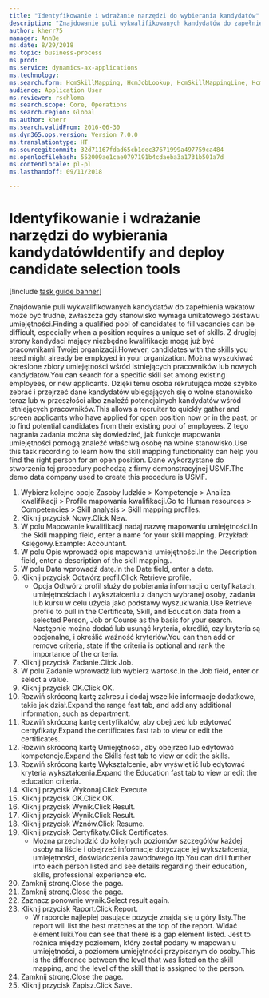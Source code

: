 ```yaml
--- 
title: "Identyfikowanie i wdrażanie narzędzi do wybierania kandydatów"
description: "Znajdowanie puli wykwalifikowanych kandydatów do zapełnienia wakatów może być trudne, zwłaszcza gdy stanowisko wymaga unikatowego zestawu umiejętności."
author: kherr75
manager: AnnBe
ms.date: 8/29/2018
ms.topic: business-process
ms.prod: 
ms.service: dynamics-ax-applications
ms.technology: 
ms.search.form: HcmSkillMapping, HcmJobLookup, HcmSkillMappingLine, HcmPersonCertificate, CCHTMLPrintPreview
audience: Application User
ms.reviewer: rschloma
ms.search.scope: Core, Operations
ms.search.region: Global
ms.author: kherr
ms.search.validFrom: 2016-06-30
ms.dyn365.ops.version: Version 7.0.0
ms.translationtype: HT
ms.sourcegitcommit: 32d71167fdad65cb1dec37671999a497759ca484
ms.openlocfilehash: 552009ae1cae0797191b4cdaeba3a1731b501a7d
ms.contentlocale: pl-pl
ms.lasthandoff: 09/11/2018

---
```

# <a name="identify-and-deploy-candidate-selection-tools"></a><span data-ttu-id="8444a-103">Identyfikowanie i wdrażanie narzędzi do wybierania kandydatów</span><span class="sxs-lookup"><span data-stu-id="8444a-103">Identify and deploy candidate selection tools</span></span>

[!include [task guide banner](../../includes/task-guide-banner.md)]

<span data-ttu-id="8444a-104">Znajdowanie puli wykwalifikowanych kandydatów do zapełnienia wakatów może być trudne, zwłaszcza gdy stanowisko wymaga unikatowego zestawu umiejętności.</span><span class="sxs-lookup"><span data-stu-id="8444a-104">Finding a qualified pool of candidates to fill vacancies can be difficult, especially when a position requires a unique set of skills.</span></span>  <span data-ttu-id="8444a-105">Z drugiej strony kandydaci mający niezbędne kwalifikacje mogą już być pracownikami Twojej organizacji.</span><span class="sxs-lookup"><span data-stu-id="8444a-105">However, candidates with the skills you need might already be employed in your organization.</span></span> <span data-ttu-id="8444a-106">Można wyszukiwać określone zbiory umiejętności wśród istniejących pracowników lub nowych kandydatów.</span><span class="sxs-lookup"><span data-stu-id="8444a-106">You can search for a specific skill set among existing employees, or new applicants.</span></span> <span data-ttu-id="8444a-107">Dzięki temu osoba rekrutująca może szybko zebrać i przejrzeć dane kandydatów ubiegających się o wolne stanowisko teraz lub w przeszłości albo znaleźć potencjalnych kandydatów wśród istniejących pracowników.</span><span class="sxs-lookup"><span data-stu-id="8444a-107">This allows a recruiter to quickly gather and screen applicants who have applied for open position now or in the past, or to find potential candidates from their existing pool of employees.</span></span> <span data-ttu-id="8444a-108">Z tego nagrania zadania można się dowiedzieć, jak funkcje mapowania umiejętności pomogą znaleźć właściwą osobę na wolne stanowisko.</span><span class="sxs-lookup"><span data-stu-id="8444a-108">Use this task recording to learn how the skill mapping functionality can help you find the right person for an open position.</span></span> <span data-ttu-id="8444a-109">Dane wykorzystane do stworzenia tej procedury pochodzą z firmy demonstracyjnej USMF.</span><span class="sxs-lookup"><span data-stu-id="8444a-109">The demo data company used to create this procedure is USMF.</span></span>

1. <span data-ttu-id="8444a-110">Wybierz kolejno opcje Zasoby ludzkie > Kompetencje > Analiza kwalifikacji > Profile mapowania kwalifikacji.</span><span class="sxs-lookup"><span data-stu-id="8444a-110">Go to Human resources > Competencies > Skill analysis > Skill mapping profiles.</span></span>
2. <span data-ttu-id="8444a-111">Kliknij przycisk Nowy.</span><span class="sxs-lookup"><span data-stu-id="8444a-111">Click New.</span></span>
3. <span data-ttu-id="8444a-112">W polu Mapowanie kwalifikacji nadaj nazwę mapowaniu umiejętności.</span><span class="sxs-lookup"><span data-stu-id="8444a-112">In the Skill mapping field, enter a name for your skill mapping.</span></span>  <span data-ttu-id="8444a-113">Przykład: Księgowy.</span><span class="sxs-lookup"><span data-stu-id="8444a-113">Example: Accountant.</span></span>
4. <span data-ttu-id="8444a-114">W polu Opis wprowadź opis mapowania umiejętności.</span><span class="sxs-lookup"><span data-stu-id="8444a-114">In the Description field, enter a description of the skill mapping..</span></span>
5. <span data-ttu-id="8444a-115">W polu Data wprowadź datę.</span><span class="sxs-lookup"><span data-stu-id="8444a-115">In the Date field, enter a date.</span></span>
6. <span data-ttu-id="8444a-116">Kliknij przycisk Odtwórz profil.</span><span class="sxs-lookup"><span data-stu-id="8444a-116">Click Retrieve profile.</span></span>
    * <span data-ttu-id="8444a-117">Opcja Odtwórz profil służy do pobierania informacji o certyfikatach, umiejętnościach i wykształceniu z danych wybranej osoby, zadania lub kursu w celu użycia jako podstawy wyszukiwania.</span><span class="sxs-lookup"><span data-stu-id="8444a-117">Use Retrieve profile to pull in the Certificate, Skill, and Education data from a selected Person, Job or Course as the basis for your search.</span></span>   <span data-ttu-id="8444a-118">Następnie można dodać lub usunąć kryteria, określić, czy kryteria są opcjonalne, i określić ważność kryteriów.</span><span class="sxs-lookup"><span data-stu-id="8444a-118">You can then add or remove criteria, state if the criteria is optional and rank the importance of the criteria.</span></span>  
7. <span data-ttu-id="8444a-119">Kliknij przycisk Zadanie.</span><span class="sxs-lookup"><span data-stu-id="8444a-119">Click Job.</span></span>
8. <span data-ttu-id="8444a-120">W polu Zadanie wprowadź lub wybierz wartość.</span><span class="sxs-lookup"><span data-stu-id="8444a-120">In the Job field, enter or select a value.</span></span>
9. <span data-ttu-id="8444a-121">Kliknij przycisk OK.</span><span class="sxs-lookup"><span data-stu-id="8444a-121">Click OK.</span></span>
10. <span data-ttu-id="8444a-122">Rozwiń skróconą kartę zakresu i dodaj wszelkie informacje dodatkowe, takie jak dział.</span><span class="sxs-lookup"><span data-stu-id="8444a-122">Expand the range fast tab, and add any additional information, such as department.</span></span>
11. <span data-ttu-id="8444a-123">Rozwiń skróconą kartę certyfikatów, aby obejrzeć lub edytować certyfikaty.</span><span class="sxs-lookup"><span data-stu-id="8444a-123">Expand the certificates fast tab to view or edit the certificates.</span></span>
12. <span data-ttu-id="8444a-124">Rozwiń skróconą kartę Umiejętności, aby obejrzeć lub edytować kompetencje.</span><span class="sxs-lookup"><span data-stu-id="8444a-124">Expand the Skills fast tab to view or edit the skills.</span></span>
13. <span data-ttu-id="8444a-125">Rozwiń skróconą kartę Wykształcenie, aby wyświetlić lub edytować kryteria wykształcenia.</span><span class="sxs-lookup"><span data-stu-id="8444a-125">Expand the Education fast tab to view or edit the education criteria.</span></span>
14. <span data-ttu-id="8444a-126">Kliknij przycisk Wykonaj.</span><span class="sxs-lookup"><span data-stu-id="8444a-126">Click Execute.</span></span>
15. <span data-ttu-id="8444a-127">Kliknij przycisk OK.</span><span class="sxs-lookup"><span data-stu-id="8444a-127">Click OK.</span></span>
16. <span data-ttu-id="8444a-128">Kliknij przycisk Wynik.</span><span class="sxs-lookup"><span data-stu-id="8444a-128">Click Result.</span></span>
17. <span data-ttu-id="8444a-129">Kliknij przycisk Wynik.</span><span class="sxs-lookup"><span data-stu-id="8444a-129">Click Result.</span></span>
18. <span data-ttu-id="8444a-130">Kliknij przycisk Wznów.</span><span class="sxs-lookup"><span data-stu-id="8444a-130">Click Resume.</span></span>
19. <span data-ttu-id="8444a-131">Kliknij przycisk Certyfikaty.</span><span class="sxs-lookup"><span data-stu-id="8444a-131">Click Certificates.</span></span>
    * <span data-ttu-id="8444a-132">Można przechodzić do kolejnych poziomów szczegółów każdej osoby na liście i obejrzeć informacje dotyczące jej wykształcenia, umiejętności, doświadczenia zawodowego itp.</span><span class="sxs-lookup"><span data-stu-id="8444a-132">You can drill further into each person listed and see details regarding their education, skills, professional experience etc.</span></span>  
20. <span data-ttu-id="8444a-133">Zamknij stronę.</span><span class="sxs-lookup"><span data-stu-id="8444a-133">Close the page.</span></span>
21. <span data-ttu-id="8444a-134">Zamknij stronę.</span><span class="sxs-lookup"><span data-stu-id="8444a-134">Close the page.</span></span>
22. <span data-ttu-id="8444a-135">Zaznacz ponownie wynik.</span><span class="sxs-lookup"><span data-stu-id="8444a-135">Select result again.</span></span>
23. <span data-ttu-id="8444a-136">Kliknij przycisk Raport.</span><span class="sxs-lookup"><span data-stu-id="8444a-136">Click Report.</span></span>
    * <span data-ttu-id="8444a-137">W raporcie najlepiej pasujące pozycje znajdą się u góry listy.</span><span class="sxs-lookup"><span data-stu-id="8444a-137">The report will list the best matches at the top of the report.</span></span>  <span data-ttu-id="8444a-138">Widać element luki.</span><span class="sxs-lookup"><span data-stu-id="8444a-138">You can see that there is a gap element listed.</span></span>  <span data-ttu-id="8444a-139">Jest to różnica między poziomem, który został podany w mapowaniu umiejętności, a poziomem umiejętności przypisanym do osoby.</span><span class="sxs-lookup"><span data-stu-id="8444a-139">This is the difference between the level that was listed on the skill mapping, and the level of the skill that is assigned to the person.</span></span>  
24. <span data-ttu-id="8444a-140">Zamknij stronę.</span><span class="sxs-lookup"><span data-stu-id="8444a-140">Close the page.</span></span>
25. <span data-ttu-id="8444a-141">Kliknij przycisk Zapisz.</span><span class="sxs-lookup"><span data-stu-id="8444a-141">Click Save.</span></span>



